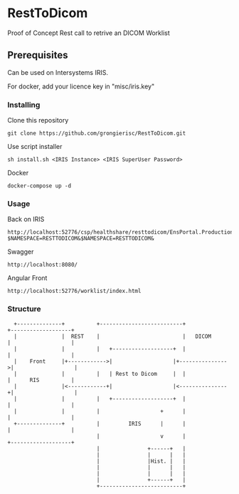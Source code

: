 # RestToDicom
Proof of Concept Rest call to retrive an DICOM Worklist

## Prerequisites

Can be used on Intersystems IRIS.

For docker, add your licence key in "misc/iris.key"

### Installing

Clone this repository

```
git clone https://github.com/grongierisc/RestToDicom.git
```

Use script installer

```
sh install.sh <IRIS Instance> <IRIS SuperUser Password>
```

Docker

```
docker-compose up -d
```

### Usage

Back on IRIS 

```
http://localhost:52776/csp/healthshare/resttodicom/EnsPortal.ProductionConfig.zen?$NAMESPACE=RESTTODICOM&$NAMESPACE=RESTTODICOM&
```
Swagger

```
http://localhost:8080/
```
Angular Front

```
http://localhost:52776/worklist/index.html
```

### Structure


      +--------------+          +--------------------------+              +-------------------+
      |              |  REST    |                          |   DICOM      |                   |
      |              |          |   +-------------------+  |              |                   |
      |    Front     |+------------>|                   |+--------------->|                   |
      |              |          |   | Rest to Dicom     |  |              |      RIS          |
      |              |<------------+|                   |<---------------+|                   |
      |              |          |   +-------------------+  |              |                   |
      |              |          |                   +      |              |                   |
      +--------------+          |         IRIS      |      |              |                   |
                                |                   v      |              +-------------------+
                                |               +------+   |
                                |               |      |   |
                                |               |Hist. |   |
                                |               |      |   |
                                |               |      |   |
                                |               +------+   |
                                +--------------------------+
